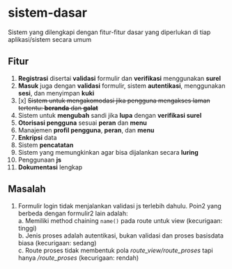 # sistem-dasar
Sistem yang dilengkapi dengan fitur-fitur dasar yang diperlukan di tiap aplikasi/sistem secara umum

## Fitur
1. **Registrasi** disertai **validasi** formulir dan **verifikasi** menggunakan **surel**
2. **Masuk** juga dengan **validasi** formulir, sistem **autentikasi**, menggunakan **sesi**, dan menyimpan **kuki**
3. [x] ~~Sistem untuk mengakomodasi jika pengguna mengakses laman tertentu: **beranda** dan **galat**~~
4. Sistem untuk **mengubah** sandi jika **lupa** dengan **verifikasi surel**
5. **Otorisasi pengguna** sesuai **peran** dan **menu**
6. Manajemen **profil pengguna**, **peran**, dan **menu**
7. **Enkripsi** data
8. Sistem **pencatatan**
9. Sistem yang memungkinkan agar bisa dijalankan secara **luring**
10. Penggunaan **js**
11. **Dokumentasi** lengkap

## Masalah
1. Formulir login tidak menjalankan validasi js terlebih dahulu. Poin2 yang berbeda dengan formulir2 lain adalah:<br>
    a. Memiliki method chaining `name()` pada route untuk view (kecurigaan: tinggi)<br>
    b. Jenis proses adalah autentikasi, bukan validasi dan proses basisdata biasa (kecurigaan: sedang)<br>
    c. Route proses tidak membentuk pola *route_view/route_proses* tapi hanya */route_proses* (kecurigaan: rendah)<br>